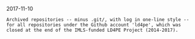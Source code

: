 2017-11-10

    Archived repositories -- minus .git/, with log in one-line style -- 
    for all repositories under the Github account 'ld4pe', which was
    closed at the end of the IMLS-funded LD4PE Project (2014-2017).

